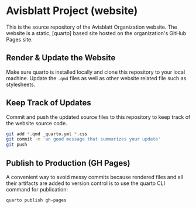# Avisblatt Project (website)

This is the source repository of the Avisblatt Organization website. The website is a static, [quarto] based site hosted on the organization's GitHub Pages site. 


## Render & Update the Website

Make sure quarto is installed locally and clone this repository to your local machine. 
Update the `.qmd` files as well as other website related file such as stylesheets.

## Keep Track of Updates

Commit and push the updated source files to this repository to keep track of the website source code. 


```sh
git add *.qmd _quarto.yml *.css
git commit -m 'an good message that summarizes your update'
git push
```

## Publish to Production (GH Pages)

A convenient way to avoid messy commits because rendered files and all their artifacts are added to version control is to use the quarto CLI command for publication: 

```sh
quarto publish gh-pages
```




